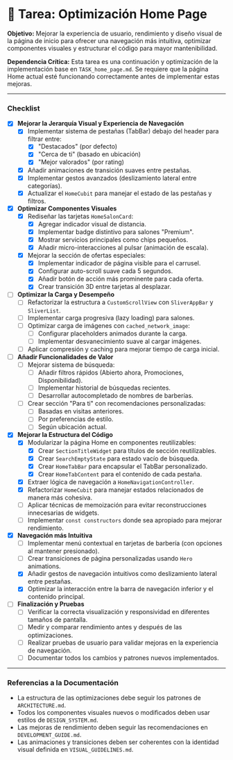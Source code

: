 # 🚀 Tarea: Optimización Home Page

**Objetivo:** Mejorar la experiencia de usuario, rendimiento y diseño visual de la página de inicio para ofrecer una navegación más intuitiva, optimizar componentes visuales y estructurar el código para mayor mantenibilidad.

**Dependencia Crítica:** Esta tarea es una continuación y optimización de la implementación base en `TASK_home_page.md`. Se requiere que la página Home actual esté funcionando correctamente antes de implementar estas mejoras.

---

### Checklist

- [x] **Mejorar la Jerarquía Visual y Experiencia de Navegación**
  - [x] Implementar sistema de pestañas (TabBar) debajo del header para filtrar entre:
    - [x] "Destacados" (por defecto)
    - [x] "Cerca de ti" (basado en ubicación)
    - [x] "Mejor valorados" (por rating)
  - [x] Añadir animaciones de transición suaves entre pestañas.
  - [x] Implementar gestos avanzados (deslizamiento lateral entre categorías).
  - [x] Actualizar el `HomeCubit` para manejar el estado de las pestañas y filtros.

- [x] **Optimizar Componentes Visuales**
  - [x] Rediseñar las tarjetas `HomeSalonCard`:
    - [x] Agregar indicador visual de distancia.
    - [x] Implementar badge distintivo para salones "Premium".
    - [x] Mostrar servicios principales como chips pequeños.
    - [x] Añadir micro-interacciones al pulsar (animación de escala).
  - [x] Mejorar la sección de ofertas especiales:
    - [x] Implementar indicador de página visible para el carrusel.
    - [x] Configurar auto-scroll suave cada 5 segundos.
    - [x] Añadir botón de acción más prominente para cada oferta.
    - [x] Crear transición 3D entre tarjetas al desplazar.

- [ ] **Optimizar la Carga y Desempeño**
  - [ ] Refactorizar la estructura a `CustomScrollView` con `SliverAppBar` y `SliverList`.
  - [ ] Implementar carga progresiva (lazy loading) para salones.
  - [ ] Optimizar carga de imágenes con `cached_network_image`:
    - [ ] Configurar placeholders animados durante la carga.
    - [ ] Implementar desvanecimiento suave al cargar imágenes.
  - [ ] Aplicar compresión y caching para mejorar tiempo de carga inicial.

- [ ] **Añadir Funcionalidades de Valor**
  - [ ] Mejorar sistema de búsqueda:
    - [ ] Añadir filtros rápidos (Abierto ahora, Promociones, Disponibilidad).
    - [ ] Implementar historial de búsquedas recientes.
    - [ ] Desarrollar autocompletado de nombres de barberías.
  - [ ] Crear sección "Para ti" con recomendaciones personalizadas:
    - [ ] Basadas en visitas anteriores.
    - [ ] Por preferencias de estilo.
    - [ ] Según ubicación actual.

- [x] **Mejorar la Estructura del Código**
  - [x] Modularizar la página Home en componentes reutilizables:
    - [x] Crear `SectionTitleWidget` para títulos de sección reutilizables.
    - [x] Crear `SearchEmptyState` para estado vacío de búsqueda.
    - [x] Crear `HomeTabBar` para encapsular el TabBar personalizado.
    - [x] Crear `HomeTabContent` para el contenido de cada pestaña.
  - [x] Extraer lógica de navegación a `HomeNavigationController`.
  - [x] Refactorizar `HomeCubit` para manejar estados relacionados de manera más cohesiva.
  - [ ] Aplicar técnicas de memoización para evitar reconstrucciones innecesarias de widgets.
  - [ ] Implementar `const constructors` donde sea apropiado para mejorar rendimiento.

- [x] **Navegación más Intuitiva**
  - [ ] Implementar menú contextual en tarjetas de barbería (con opciones al mantener presionado).
  - [ ] Crear transiciones de página personalizadas usando `Hero` animations.
  - [x] Añadir gestos de navegación intuitivos como deslizamiento lateral entre pestañas.
  - [x] Optimizar la interacción entre la barra de navegación inferior y el contenido principal.

- [ ] **Finalización y Pruebas**
  - [ ] Verificar la correcta visualización y responsividad en diferentes tamaños de pantalla.
  - [ ] Medir y comparar rendimiento antes y después de las optimizaciones.
  - [ ] Realizar pruebas de usuario para validar mejoras en la experiencia de navegación.
  - [ ] Documentar todos los cambios y patrones nuevos implementados.

---

### Referencias a la Documentación

- La estructura de las optimizaciones debe seguir los patrones de `ARCHITECTURE.md`.
- Todos los componentes visuales nuevos o modificados deben usar estilos de `DESIGN_SYSTEM.md`.
- Las mejoras de rendimiento deben seguir las recomendaciones en `DEVELOPMENT_GUIDE.md`.
- Las animaciones y transiciones deben ser coherentes con la identidad visual definida en `VISUAL_GUIDELINES.md`.
